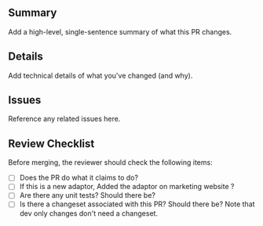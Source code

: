 ## Summary

Add a high-level, single-sentence summary of what this PR changes.

## Details

Add technical details of what you've changed (and why).

## Issues

Reference any related issues here.

## Review Checklist

Before merging, the reviewer should check the following items:

- [ ] Does the PR do what it claims to do?
- [ ] If this is a new adaptor, Added the adaptor on marketing website ?
- [ ] Are there any unit tests? Should there be?
- [ ] Is there a changeset associated with this PR? Should there be? Note that
      dev only changes don't need a changeset.
